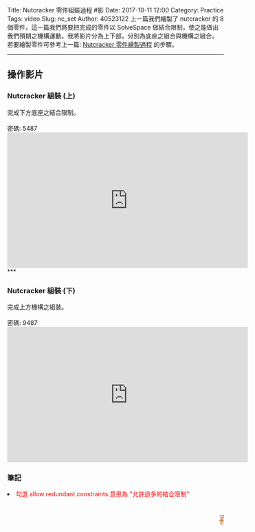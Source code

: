 Title: Nutcracker 零件組裝過程 #影
Date: 2017-10-11 12:00
Category: Practice
Tags: video
Slug: nc_set
Author: 40523122
上一篇我們繪製了 nutcracker 的 8 個零件，這一篇我們將要把完成的零件以 SolveSpace 做結合限制，使之能做出我們預期之機構運動。我將影片分為上下部，分別為底座之組合與機構之組合。<br/>
若要繪製零件可參考上一篇: <font color="#0066FF">[Nutcracker 零件繪製過程](https://cadpa.kmol.info/40523122/doc/trunk/blog/nc_draw.html)</font> 的步驟。
<!-- PELICAN_END_SUMMARY -->
***
<h2>操作影片</h2>
<h3>Nutcracker 組裝 (上)</h3>
完成下方底座之結合限制。<br/><br/>
<h7>密碼: 5487</h7><br/>
<iframe width="560" height="315" src="https://www.youtube.com/embed/sOfUt6Z_nyw" frameborder="0" gesture="media" allowfullscreen ></iframe>
<br/>
***
<h3>Nutcracker 組裝 (下)</h3>
完成上方機構之組裝。<br/><br/>
<h7>密碼: 9487</h7><br/>
<iframe width="560" height="315" src="https://www.youtube.com/embed/FOakltXf18Q" frameborder="0" gesture="media" allowfullscreen></iframe>
<br/>
<h3> 筆記 </h3>
<li><font color="	#FF0000"> 勾選 allow redundant constraints 意思為 "允許過多的結合限制"  </font></li><br/>
 


<font color="#BB5500" size="5"><marquee scrollamount="10">喜歡我的影片請按個喜歡，想要持續追蹤也可以訂閱我哦，別忘了開起小鈴鐺，這樣每當有新片時才會第一時間通知哦!!!每天下午 5:00 不會發片，那我們下次見。</marquee></font></p>

